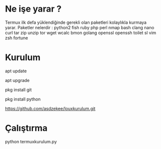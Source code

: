 # Ne işe yarar ?
Termux ilk defa yüklendiğinde gerekli olan paketleri kolaylıkla kurmaya yarar.
Paketler nelerdir :
python2  fish  ruby  php  perl  nmap  bash  clang  nano curl  tar zip unzip  tor  wget  wcalc  bmon  golang  openssl openssh toilet  sl vim  zsh  fortune


# Kurulum 

apt update

apt upgrade

pkg install git

pkg install python

https://github.com/asdzekee/louxkurulum.git

# Çalıştırma

python termuxkurulum.py 
